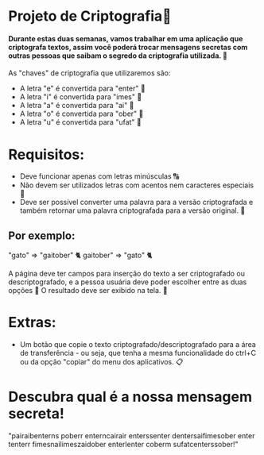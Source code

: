 # Projeto de Criptografia🔐

#### Durante estas duas semanas, vamos trabalhar em uma aplicação que criptografa textos, assim você poderá trocar mensagens secretas com outras pessoas que saibam o segredo da criptografia utilizada. 🤫

As "chaves" de criptografia que utilizaremos são:
- A letra "e" é convertida para "enter" 🔐
- A letra "i" é convertida para "imes" 🔐
- A letra "a" é convertida para "ai" 🔐
- A letra "o" é convertida para "ober" 🔐
- A letra "u" é convertida para "ufat" 🔐

# Requisitos:
- Deve funcionar apenas com letras minúsculas 🔠
- Não devem ser utilizados letras com acentos nem caracteres especiais 🚫
- Deve ser possível converter uma palavra para a versão criptografada e também retornar uma palavra criptografada para a versão original. 🔑

## Por exemplo:
"gato" => "gaitober" 🐈
gaitober" => "gato" 🐈

A página deve ter campos para inserção do texto a ser criptografado ou descriptografado, e a pessoa usuária deve poder escolher entre as duas opções 💬
O resultado deve ser exibido na tela. 📝

# Extras:
- Um botão que copie o texto criptografado/descriptografado para a área de transferência - ou seja, que tenha a mesma funcionalidade do ctrl+C ou da opção "copiar" do menu dos aplicativos. 📋

# Descubra qual é a nossa mensagem secreta!

"pairaibenterns poberr enterncairair enterssenter dentersaifimesober enter tenterr fimesnailimeszaidober enterlenter coberm sufatcenterssober!"
